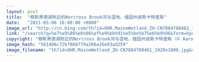 ```yaml
---
layout: post
title:  "穆斯黑德湖附近的Norcross Brook河与湿地，缅因州皮斯卡特奎斯"
date:   "2021-05-06 16:00:00 +0800"
image_url: "http://cn.bing.com/th?id=OHR.MaineWetland_ZH-CN7884780461_1920x1080.jpg&rf=LaDigue_1920x1080.jpg&pid=hp"
link: "/search?q=%e7%a9%86%e6%96%af%e9%bb%91%e5%be%b7%e6%b9%96&form=hpcapt&mkt=zh-cn"
copyright: "穆斯黑德湖附近的Norcross Brook河与湿地，缅因州皮斯卡特奎斯 (© Aaron Black-Schmidt/Tandem Stills + Motion)"
image_hash: "561406c72bf868779a206a26e93ad259"
image_filename: "th?id=OHR.MaineWetland_ZH-CN7884780461_1920x1080.jpg&rf=LaDigue_1920x1080.jpg&pid=hp"
---
```

